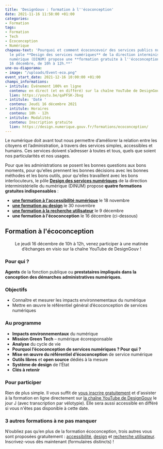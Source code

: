 ```yaml
---
title: 'DesignGouv : formation à l''écoconception'
date: 2021-11-16 11:58:00 +01:00
categories:
- Formation
tags:
- Formation
- Tech
- Écoconception
- Numérique
chapeau-text: 'Pourquoi et comment écoconcevoir des services publics numériques :
  le pôle **Design des services numériques** de la direction interministérielle du
  numérique (DINUM) propose une **formation gratuite à l''écoconception, le jeudi
  16 décembre, de 10h à 12h.**'
une-ou-diaporama:
- image: "/uploads/Event-eco.png"
event_start_date: 2021-12-16 10:00:00 +01:00
champs_informations:
- intitule: Événement 100% en ligne
  contenu: en direct (et en différé) sur la chaîne YouTube de DesignGouv
  lien: https://youtu.be/qaPFSK-Jbxg
- intitule: 'Date '
  contenu: Jeudi 16 décembre 2021
- intitule: Horaires
  contenu: 10h - 12h
- intitule: Modalités
  contenu: Inscription gratuite
  lien: https://design.numerique.gouv.fr/formations/ecoconception/
---
```


Le numérique doit avant tout nous permettre d’améliorer la relation entre les citoyens et l’administration, à travers des services simples, accessibles et humains. Ces services doivent s’adresser à toutes et tous, quels que soient nos particularités et nos usages.

Pour que les administrations se posent les bonnes questions aux bons moments, pour qu'elles prennent les bonnes décisions avec les bonnes méthodes et les bons outils, pour qu'elles travaillent avec les bons interlocuteurs, le pôle [**Design des services numériques**](https://design.numerique.gouv.fr/ "Design des services numériques - Lien externe") de la direction interministérielle du numérique (DINUM) propose **quatre formations gratuites indispensables** : 
* **[une formation à l'accessibilité numérique](https://www.numerique.gouv.fr/agenda/designgouv-formation-accessibilite-numerique/)** le 18 novembre
* **[une formation au design](https://www.numerique.gouv.fr/agenda/designgouv-formation-design/)** le 30 novembre 
* **[une formation à la recherche utilisateur](https://www.numerique.gouv.fr/agenda/designgouv-formation-recherche-utilisateur/)** le 9 décembre 
* **une formation à l'écoconception** le 16 décembre (ci-dessous)

<h2 class="text-center">Formation à l'écoconception</h2>
<div class="encadre"> <p style="margin-top: 20px; text-align:center;">Le jeudi 16 décembre de 10h à 12h, venez participer à une matinée d’échanges en visio sur la chaîne YouTube de DesignGouv&nbsp;!</p> </div>

<h3 class="h2">Pour qui ?</h3>

**Agents** de la fonction publique ou **prestataires impliqués dans la conception des démarches administratives numériques.**

<h3 class="h2">Objectifs</h3>

* Connaître et mesurer les impacts environnementaux du numérique
* Mettre en œuvre le référentiel général d’écoconception de services numériques

<h3 class="h2">Au programme</h3>

* **Impacts environnementaux** du numérique
* **Mission Green Tech** – numérique écoresponsable
* **Analyse** du cycle de vie
* **Pourquoi l’écoconception de services numériques ? Pour qui ?**
* **Mise en œuvre du référentiel d’écoconception** de service numérique
* **Outils libres** et **open source** dédiés à la mesure
* **Système de design** de l’État
* **Clés à retenir**

<h3 class="h2">Pour participer</h3> 

Rien de plus simple. Il vous suffit de [vous inscrire gratuitement](https://design.numerique.gouv.fr/formations/ecoconception/) et d'assister à la formation en ligne directement sur [la chaîne YouTube de DesignGouv](https://www.youtube.com/watch?v=qaPFSK-Jbxg) le jour J (avec transcription par vélotypie). Elle sera aussi accessible en différé si vous n'êtes pas disponible à cette date.

<div class="encadre noir"> <h3>3 autres formations à ne pas manquer</h3> <p>N’oubliez pas qu’en plus de la formation écoconception, trois autres vous sont proposées gratuitement&nbsp;: <a href="https://design.numerique.gouv.fr/formations/accessibilite/">accessibilité</a>, <a href="https://design.numerique.gouv.fr/formations/design/">design</a> et <a href="https://design.numerique.gouv.fr/formations/recherche-utilisateur/">recherche utilisateur</a>. Inscrivez-vous dès maintenant (formulaires distincts)&nbsp;!</p> </div>